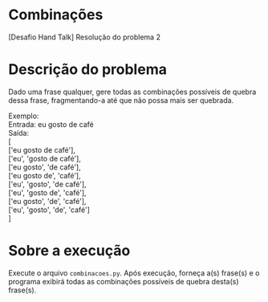 # Combinações
 [Desafio Hand Talk] Resolução do problema 2
 
# Descrição do problema
Dado uma frase qualquer, gere todas as combinações possíveis de quebra dessa frase, fragmentando-a até que não possa mais ser quebrada.

Exemplo: <br>
Entrada: eu gosto de café <br>
Saída:<br>
[<br>
  ['eu gosto de café'],<br>
  ['eu', 'gosto de café'],<br>
  ['eu gosto', 'de café'],<br>
  ['eu gosto de', 'café'],<br>
  ['eu', 'gosto', 'de café'],<br>
  ['eu', 'gosto de', 'café'],<br>
  ['eu gosto', 'de', 'café'],<br>
  ['eu', 'gosto', 'de', 'café']<br>
]

# Sobre a execução
 Execute o arquivo `combinacoes.py`. Após execução, forneça a(s) frase(s) e o programa exibirá todas as combinações possíveis de quebra desta(s) frase(s).
